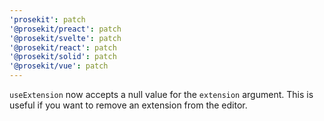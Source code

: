 ```yaml
---
'prosekit': patch
'@prosekit/preact': patch
'@prosekit/svelte': patch
'@prosekit/react': patch
'@prosekit/solid': patch
'@prosekit/vue': patch
---
```


`useExtension` now accepts a null value for the `extension` argument. This is
useful if you want to remove an extension from the editor.

